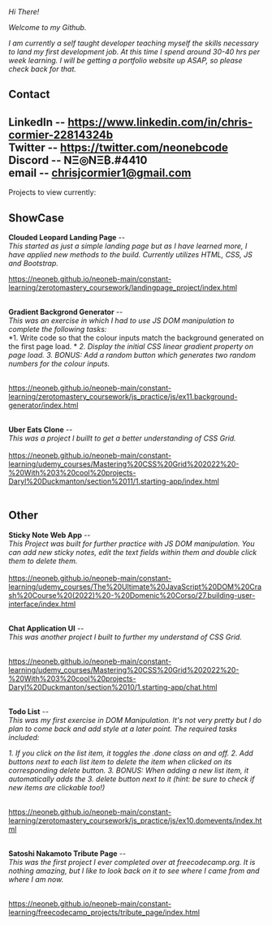 *Hi There!*

*Welcome to my Github.*

*I am currently a self taught developer teaching myself the skills necessary to land my first development job. At this time I spend around 30-40 hrs per week learning. I will be getting a portfolio website up ASAP, so please check back for that.*

Contact
----------------------------------------------------
LinkedIn -- https://www.linkedin.com/in/chris-cormier-22814324b <br/>
Twitter -- https://twitter.com/neonebcode <br/>
Discord -- NΞ◎NΞ₿.#4410 <br/>
email -- chrisjcormier1@gmail.com <br/>
----------------------------------------------------

Projects to view currently:

ShowCase
----------------------------------------------------

**Clouded Leopard Landing Page** --<br/>
*This started as just a simple landing page but as I have learned more, I have applied new methods to the build. Currently utilizes HTML, CSS, JS and Bootstrap.*<br/>

https://neoneb.github.io/neoneb-main/constant-learning/zerotomastery_coursework/landingpage_project/index.html<br/><br/>

**Gradient Backgrond Generator** --<br/>
*This was an exercise in which I had to use JS DOM manipulation to complete the following tasks:*
<br/>
*1. Write code so that the colour inputs match the background generated on the first page load. *
*2. Display the initial CSS linear gradient property on page load.*
*3. BONUS: Add a random button which generates two random numbers for the colour inputs.*<br/><br/>

https://neoneb.github.io/neoneb-main/constant-learning/zerotomastery_coursework/js_practice/js/ex11.background-generator/index.html
<br/><br/>

**Uber Eats Clone** -- <br/>
*This was a project I buillt to get a better understanding of CSS Grid.*
<br/><br/>
https://neoneb.github.io/neoneb-main/constant-learning/udemy_courses/Mastering%20CSS%20Grid%202022%20-%20With%203%20cool%20projects-Daryl%20Duckmanton/section%2011/1.starting-app/index.html
<br/><br/>

Other
----------------------------------------------------

**Sticky Note Web App** --<br/>
*This Project was built for further practice with JS DOM manipulation. You can add new sticky notes, edit the text fields within them and double click them to delete them.*<br/><br/>
https://neoneb.github.io/neoneb-main/constant-learning/udemy_courses/The%20Ultimate%20JavaScript%20DOM%20Crash%20Course%20(2022)%20-%20Domenic%20Corso/27.building-user-interface/index.html
<br/><br/>

**Chat Application UI** --<br/>
*This was another project I built to further my understand of CSS Grid.*
<br/><br/>

https://neoneb.github.io/neoneb-main/constant-learning/udemy_courses/Mastering%20CSS%20Grid%202022%20-%20With%203%20cool%20projects-Daryl%20Duckmanton/section%2010/1.starting-app/chat.html
<br/><br/>

**Todo List** --<br/>
*This was my first exercise in DOM Manipulation. It's not very pretty but I do plan to come back and add style at a later point. The required tasks included:*
<br/>

*1. If you click on the list item, it toggles the .done class on and off.*
*2. Add buttons next to each list item to delete the item when clicked on its corresponding delete button.*
*3. BONUS: When adding a new list item, it automatically adds the 3. delete button next to it (hint: be sure to check if new items are clickable too!)*
 <br/><br/>

https://neoneb.github.io/neoneb-main/constant-learning/zerotomastery_coursework/js_practice/js/ex10.domevents/index.html
<br/><br/>

**Satoshi Nakamoto Tribute Page** --<br/>
*This was the first project I ever completed over at freecodecamp.org. It is nothing amazing, but I like to look back on it to see where I came from and where I am now.*<br/><br/>

https://neoneb.github.io/neoneb-main/constant-learning/freecodecamp_projects/tribute_page/index.html
<br/><br/>
